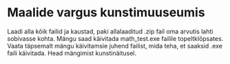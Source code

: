 # Maalide vargus kunstimuuseumis
Laadi alla kõik failid ja kaustad, paki allalaaditud .zip fail oma arvutis lahti sobivasse kohta. Mängu saad käivitada math_test.exe failile topeltklõpsates. Vaata täpsemalt mängu käivitamsie juhend failist, mida teha, et saaksid .exe faili käivitada. Head mängimist kunstinäitusel.
